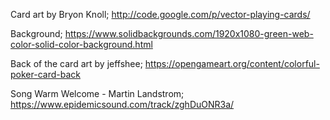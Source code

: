 Card art by Bryon Knoll; http://code.google.com/p/vector-playing-cards/

Background; https://www.solidbackgrounds.com/1920x1080-green-web-color-solid-color-background.html

Back of the card art by jeffshee; https://opengameart.org/content/colorful-poker-card-back

Song Warm Welcome - Martin Landstrom; https://www.epidemicsound.com/track/zghDuONR3a/
